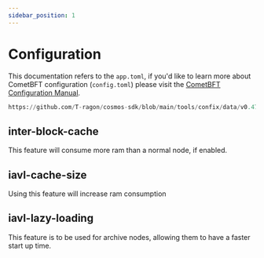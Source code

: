 ```yaml
---
sidebar_position: 1
---
```


# Configuration

This documentation refers to the `app.toml`, if you'd like to learn more about CometBFT configuration (`config.toml`) please visit the [CometBFT Configuration Manual](https://docs.cometbft.com/v1.0/references/config/).

<!-- the following is not a python reference, however syntax coloring makes the file more readable in the docs -->
```python reference
https://github.com/T-ragon/cosmos-sdk/blob/main/tools/confix/data/v0.47-app.toml 
```

## inter-block-cache

This feature will consume more ram than a normal node, if enabled.

## iavl-cache-size

Using this feature will increase ram consumption

## iavl-lazy-loading

This feature is to be used for archive nodes, allowing them to have a faster start up time. 
